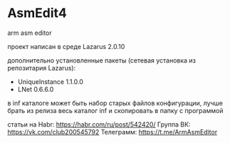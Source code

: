 # AsmEdit4
arm asm editor

проект написан в среде Lazarus 2.0.10

дополнительно установленные пакеты (сетевая установка из репозитария Lazarus):
- UniqueInstance 1.1.0.0
- LNet 0.6.6.0

в inf каталоге может быть набор старых файлов конфигурации, лучше брать из релиза весь каталог inf и скопировать в папку с программой

статьи на Habr: https://habr.com/ru/post/542420/
Группа ВК: https://vk.com/club200545792
Телеграмм: https://t.me/ArmAsmEditor
